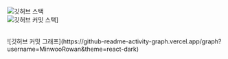
![깃허브 스택](https://github-readme-stats.vercel.app/api?username=MinwooRowan&include_orgs=true&show_icons=true&theme=tokyonight)
<br>
![깃허브 커밋 스택](https://streak-stats.demolab.com?user=MinwooRowan&theme=transparent&locale=ko)]

<br>
![깃허브 커밋 그래프](https://github-readme-activity-graph.vercel.app/graph?username=MinwooRowan&theme=react-dark)
